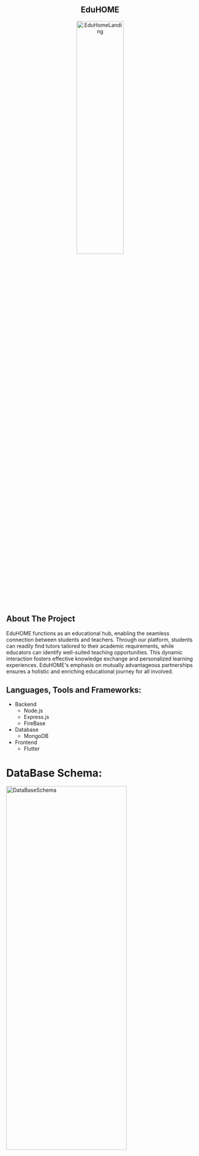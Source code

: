 <div align="center">
  <h2>EduHOME</h2>
  <img src="https://github.com/MuntasirNahid/EduHOME/assets/69505101/8112c21f-3ab3-42e4-b3a1-4be58ec6a5f0" alt="EduHomeLanding" width="50%" height="40%">
</div>

## About The Project

EduHOME functions as an educational hub, enabling the seamless connection between students and teachers. Through our platform, students can readily find tutors tailored to their academic requirements, while educators can identify well-suited teaching opportunities. This dynamic interaction fosters effective knowledge exchange and personalized learning experiences. EduHOME's emphasis on mutually advantageous partnerships ensures a holistic and enriching educational journey for all involved.

## Languages, Tools and Frameworks:<a name="tools"></a>

- Backend
    - Node.js
    - Express.js
    - FireBase      
- Database
  - MongoDB
- Frontend
    - Flutter


# DataBase Schema:

<img src="https://github.com/MuntasirNahid/EduHOME/assets/69505101/2a51c810-9860-4804-b70b-c071f9a54124" alt="DataBaseSchema" width="80%" height="50%">

# Video Presentation :


<a href="https://youtu.be/o91aPjKT2c0">
   <img src="https://i.ibb.co/WyH628G/ZZScreenshot-from-2022-10-08-02-11-25.png" alt="https://youtu.be/o91aPjKT2c0"  border="1">
</a>





## Getting Started

Follow the step by step installation procedure to install and run this on your machine

### Prerequisites

Make sure you have node installed in your device.

**`NodeJs`**: Install Nodejs from [here](https://nodejs.org/en/download/)


### Installation

#### Getting the repository

1. Clone the repo

   ```sh
   git clone https://github.com/mahirlabibdihan/dEducation-backend.git
   ```

2. If you don't have git installed in your device then download zip

3. After installation or download go to the repository and open command line.

4. Install NPM packages

   ```sh
   npm install
   ```


## Supervisor

- Ayesha Tasmin

  - **Assistant Professor**

    :arrow_forward: **Contact:**

    Department of Computer Science and Engineering
    Bangladesh University of Engineering and Technology
    Dhaka-1000, Bangladesh

<p align="right">(<a href="#top">back to top</a>)</p>

